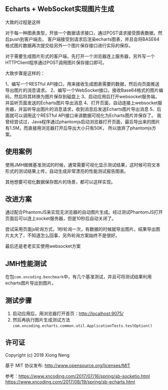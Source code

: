 ## Echarts + WebSocket实现图片生成

大致的过程是这样

对于每一种图表类型，开放一个数据请求接口，通过POST请求接受图表数据，然后push到客户端去，
客户端接受到请求后渲染echarts图表，并且会将BASE64格式图片数据再次提交给另外一个图片保存接口进行实际的保存。

对于需要生成图片形式的客户端，先打开一个浏览器连上服务器，另外写一个HTTPClient程序通过POST调用图片保存接口即可。



大致步骤是这样的：

1、编写一个RESTful API接口，用来接收生成图表需要的数据，然后向页面推送导出图片的消息请求。
2、编写一个WebSocket接口，接收Base64格式的图片编码，然后将其转换为图片保存到磁盘上
3、启动应用后打开websocket服务端，并监听页面发送的Echarts图片导出消息
4、打开页面，自动连接上websocket服务器，并监听导出图片的消息请求，收到消息后发送Echarts图片导出消息
5、后面就可以调用这个RESTful API接口来讲数据可视化为Echarts图片并保存了。
我曾经尝试过，Java程序通过phantomjs启动浏览器打开页面，最后导出来的图片有1.5M，而直接用浏览器打开后导出大小只有50K， 所以放弃了phantomjs方案。

## 使用案例

使用JMH做微基准测试的时候，通常需要可视化显示测试结果，这时候可将文本形式的测试结果上传，自动生成非常漂亮的性能测试报告图表。

其他想要可视化数据保存图片的场景，都可以这样实现。

## 改进方案

通过配合PhantomJS来实现无浏览器的自动图片生成。经过测试PhantomJS打开页面后可以连上socket服务器，但是10秒后自动关闭了。

尝试采用页面js轮询方式，1秒轮询一次，有数据的时候就导出图片。结果导出图片太大了，不知道怎么回事，另外轮询方案始终不是很好。

最后还是老老实实使用websocket方案

## JMH性能测试

在包`com.xncoding.benchmark`中，有几个基准测试，并且可将测试结果利用echarts图片导出到图片。

## 测试步骤

1. 启动应用后，用浏览器打开首页：<http://localhost:9075/>
2. 然后再执行图片生成测试方法`com.xncoding.echarts.common.util.ApplicationTests.testOption()`

## 许可证

Copyright (c) 2018 Xiong Neng

基于 MIT 协议发布: <http://www.opensource.org/licenses/MIT>


参考：https://www.xncoding.com/2017/07/16/spring/sb-socketio.html
      https://www.xncoding.com/2017/08/19/spring/sb-echarts.html
